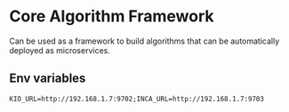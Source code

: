# Core Algorithm Framework

Can be used as a framework to build algorithms that can be automatically deployed as microservices.

## Env variables

```shell
KIO_URL=http://192.168.1.7:9702;INCA_URL=http://192.168.1.7:9703
```